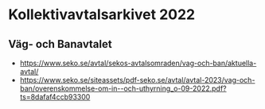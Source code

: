 # Kollektivavtalsarkivet 2022

## Väg- och Banavtalet

* https://www.seko.se/avtal/sekos-avtalsomraden/vag-och-ban/aktuella-avtal/
* https://www.seko.se/siteassets/pdf-seko.se/avtal/avtal-2023/vag-och-ban/overenskommelse-om-in--och-uthyrning_o-09-2022.pdf?ts=8dafaf4ccb93300
